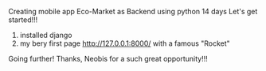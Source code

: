 Creating mobile app Eco-Market as Backend using python
14 days
Let's get started!!!
1) installed django
2) my bery first page http://127.0.0.1:8000/ with a famous "Rocket"

Going further!
Thanks, Neobis for a such great opportunity!!!
   
